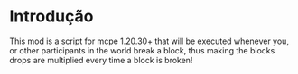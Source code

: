 # Introdução

This mod is a script for mcpe 1.20.30+ that will be executed whenever you, or other participants in the world break a block, thus making the blocks drops are multiplied every time a block is broken!
